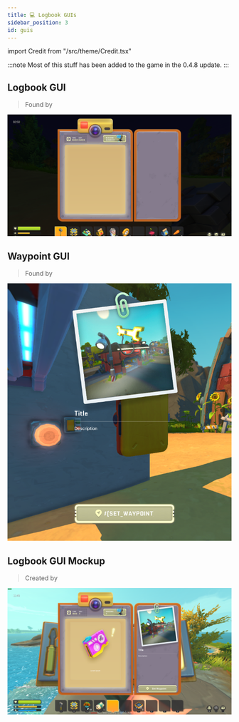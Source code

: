 ```yaml
---
title: 💻 Logbook GUIs
sidebar_position: 3
id: guis
---
```


import Credit from "/src/theme/Credit.tsx"

:::note
Most of this stuff has been added to the game in the 0.4.8 update.
:::

## Logbook GUI
> Found by <Credit id="futuremapper"/>

![](./gui.png)

## Waypoint GUI
> Found by <Credit id="futuremapper"/>

![](./waypoint-gui.png)

## Logbook GUI Mockup
> Created by <Credit id="rockstar-modder"/>

![](./gui-mockup.png)